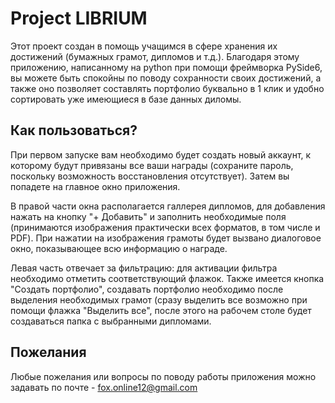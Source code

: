 # Project LIBRIUM
Этот проект создан в помощь учащимся в сфере хранения их достижений (бумажных грамот, дипломов и т.д.). Благодаря этому приложению, написанному на python при помощи фреймворка PySide6, вы можете быть спокойны по поводу сохранности своих достижений, а также оно позволяет составлять портфолио буквально в 1 клик и удобно сортировать уже имеющиеся в базе данных диломы.
## Как пользоваться?
При первом запуске вам необходимо будет создать новый аккаунт, к которому будут привязаны все ваши награды (сохраните пароль, поскольку возможность восстановления отсутствует). Затем вы попадете на главное окно приложения.

В правой части окна располагается галлерея дипломов, для добавления нажать на кнопку "+ Добавить" и заполнить необходимые поля (принимаются изображения практически всех форматов, в том числе и PDF). При нажатии на изображения грамоты будет вызвано диалоговое окно, показывающее всю информацию о награде.

Левая часть отвечает за фильтрацию: для активации фильтра необходимо отметить соответствующий флажок. Также имеется кнопка "Создать портфолио", создавать портфолио необходимо после выделения необходимых грамот (сразу выделить все возможно при помощи флажка "Выделить все", после этого на рабочем столе будет создаваться папка с выбранными дипломами.
## Пожелания
Любые пожелания или вопросы по поводу работы приложения можно задавать по почте - fox.online12@gmail.com
